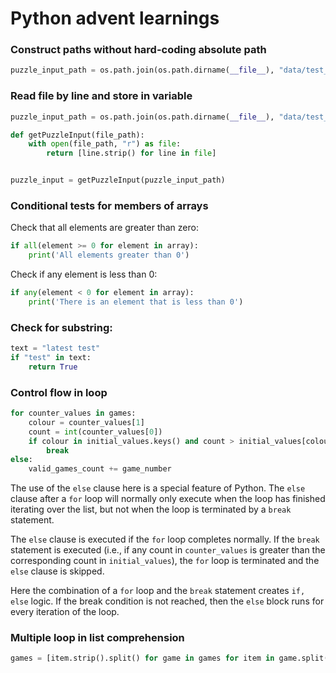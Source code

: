 # Python advent learnings

### Construct paths without hard-coding absolute path

```py
puzzle_input_path = os.path.join(os.path.dirname(__file__), "data/test_input.txt")

```

### Read file by line and store in variable

```py
puzzle_input_path = os.path.join(os.path.dirname(__file__), "data/test_input.txt")

def getPuzzleInput(file_path):
    with open(file_path, "r") as file:
        return [line.strip() for line in file]


puzzle_input = getPuzzleInput(puzzle_input_path)

```

### Conditional tests for members of arrays

Check that all elements are greater than zero:

```py
if all(element >= 0 for element in array):
    print('All elements greater than 0')
```

Check if any element is less than 0:

```py
if any(element < 0 for element in array):
    print('There is an element that is less than 0')
```

### Check for substring:

```py
text = "latest test"
if "test" in text:
    return True
```

### Control flow in loop

```py
for counter_values in games:
    colour = counter_values[1]
    count = int(counter_values[0])
    if colour in initial_values.keys() and count > initial_values[colour]:
        break
else:
    valid_games_count += game_number
```

The use of the `else` clause here is a special feature of Python. The `else`
clause after a `for` loop will normally only execute when the loop has finished
iterating over the list, but not when the loop is terminated by a `break`
statement.

The `else` clause is executed if the `for` loop completes normally. If the
`break` statement is executed (i.e., if any count in `counter_values` is greater
than the corresponding count in `initial_values`), the `for` loop is terminated
and the `else` clause is skipped.

Here the combination of a `for` loop and the `break` statement creates
`if, else` logic. If the break condition is not reached, then the `else` block
runs for every iteration of the loop.

### Multiple loop in list comprehension

```py
games = [item.strip().split() for game in games for item in game.split(",")]
```
